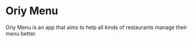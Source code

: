 # Oriy Menu
Oriy Menu is an app that aims to help all kinds of restaurants manage their menu better.
